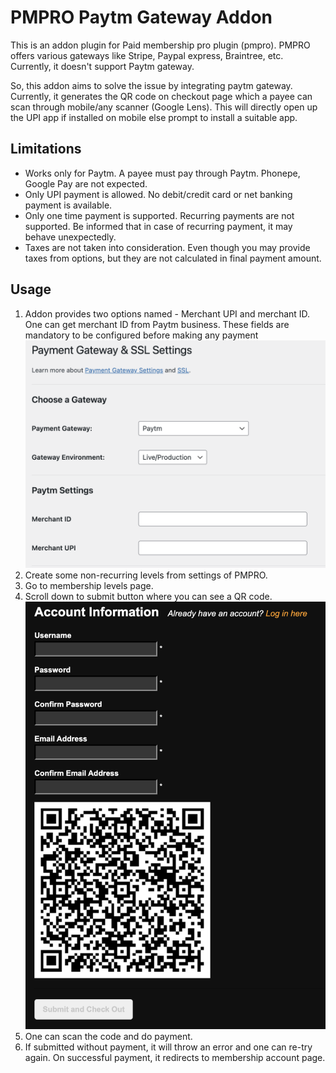 # PMPRO Paytm Gateway Addon

This is an addon plugin for Paid membership pro plugin (pmpro). PMPRO offers various gateways like Stripe, Paypal express, Braintree, etc. Currently, it doesn't support Paytm gateway.

So, this addon aims to solve the issue by integrating paytm gateway. Currently, it generates the QR code on checkout page which a payee can scan through mobile/any scanner (Google Lens). This will directly open up the UPI app if installed on mobile else prompt to install a suitable app.

## Limitations
- Works only for Paytm. A payee must pay through Paytm. Phonepe, Google Pay are not expected.
- Only UPI payment is allowed. No debit/credit card or net banking payment is available.
- Only one time payment is supported. Recurring payments are not supported. Be informed that in case of recurring payment, it may behave unexpectedly.
- Taxes are not taken into consideration. Even though you may provide taxes from options, but they are not calculated in final payment amount.

## Usage

1. Addon provides two options named - Merchant UPI and merchant ID. One can get merchant ID from Paytm business. These fields are mandatory to be configured before making any payment
   ![settings](./docs/images/settings.png)
2. Create some non-recurring levels from settings of PMPRO.
3. Go to membership levels page.
4. Scroll down to submit button where you can see a QR code.
   ![qrcode](./docs/images/qrcode.png)
5. One can scan the code and do payment.
6. If submitted without payment, it will throw an error and one can re-try again. On successful payment, it redirects to membership account page.

